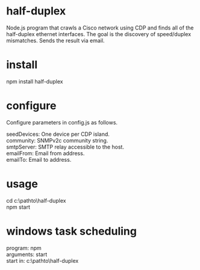 # half-duplex

Node.js program that crawls a Cisco network using CDP and finds all of the half-duplex ethernet interfaces. The goal is the discovery of speed/duplex mismatches. Sends the result via email.

# install

npm install half-duplex

# configure

Configure parameters in config.js as follows.

seedDevices: One device per CDP island.  
community: SNMPv2c community string.  
smtpServer: SMTP relay accessible to the host.  
emailFrom: Email from address.  
emailTo: Email to address.

# usage

cd c:\pathto\half-duplex  
npm start

# windows task scheduling

program: npm  
arguments: start  
start in: c:\pathto\half-duplex
